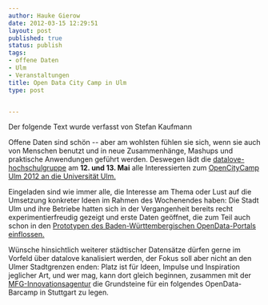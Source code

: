 ```yaml
---
author: Hauke Gierow
date: 2012-03-15 12:29:51
layout: post
published: true
status: publish
tags:
- offene Daten
- Ulm
- Veranstaltungen
title: Open Data City Camp in Ulm
type: post


---
```


Der folgende Text wurde verfasst von Stefan Kaufmann

Offene Daten sind schön -- aber am wohlsten fühlen sie sich, wenn sie auch von Menschen benutzt und in neue Zusammenhänge, Mashups und praktische Anwendungen geführt werden. Deswegen lädt die [datalove-hochschulgruppe](http://ulmapi.de) am **12\. und 13. Mai** alle Interessierten zum [OpenCityCamp Ulm 2012 an die Universität Ulm.](http://occ-ulm.mixxt.de)

Eingeladen sind wie immer alle, die Interesse am Thema oder Lust auf die Umsetzung konkreter Ideen im Rahmen des Wochenendes haben: Die Stadt Ulm und ihre Betriebe hatten sich in der Vergangenheit bereits recht experimentierfreudig gezeigt und erste Daten geöffnet, die zum Teil auch schon in den [Prototypen des Baden-Württembergischen OpenData-Portals einflossen.](https://netzpolitik.org/2012/baden-wurttemberg-startet-open-data-portal/)

Wünsche hinsichtlich weiterer städtischer Datensätze dürfen gerne im Vorfeld über datalove kanalisiert werden, der Fokus soll aber nicht an den Ulmer Stadtgrenzen enden: Platz ist für Ideen, Impulse und Inspiration jeglicher Art, und wer mag, kann dort gleich beginnen, zusammen mit der [MFG-Innovationsagentur](http://innovation.mfg.de/de) die Grundsteine für ein folgendes OpenData-Barcamp in Stuttgart zu legen.